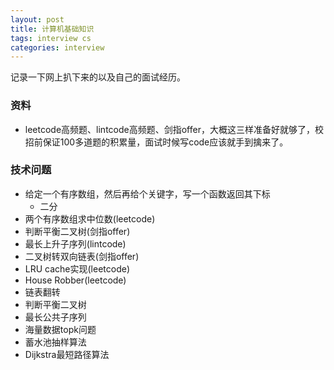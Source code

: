 ```yaml
---
layout: post
title: 计算机基础知识
tags: interview cs
categories: interview
---
```

记录一下网上扒下来的以及自己的面试经历。<br>

### 资料
- leetcode高频题、lintcode高频题、剑指offer，大概这三样准备好就够了，校招前保证100多道题的积累量，面试时候写code应该就手到擒来了。
### 技术问题
- 给定一个有序数组，然后再给个关键字，写一个函数返回其下标
   - 二分
-  两个有序数组求中位数(leetcode)
- 判断平衡二叉树(剑指offer)
- 最长上升子序列(lintcode)
- 二叉树转双向链表(剑指offer)
- LRU cache实现(leetcode)
- House Robber(leetcode)
- 链表翻转
- 判断平衡二叉树
- 最长公共子序列
- 海量数据topk问题
- 蓄水池抽样算法
- Dijkstra最短路径算法